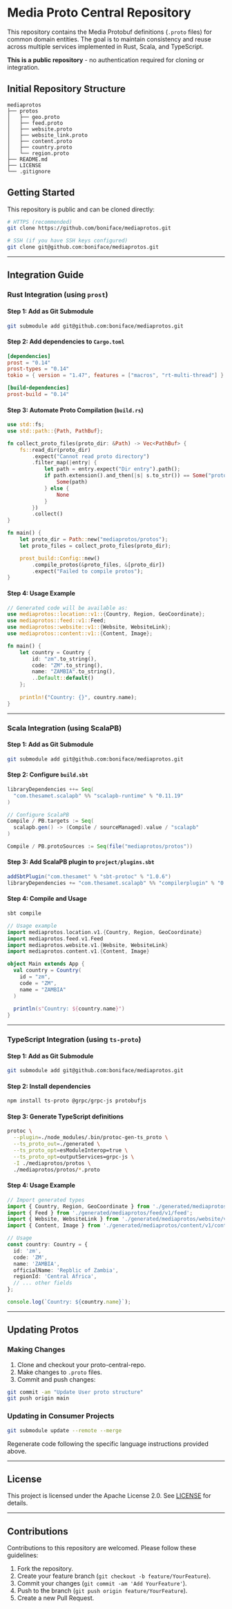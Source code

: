 # Media Proto Central Repository

This repository contains the Media Protobuf definitions (`.proto` files) for common domain entities. The goal is to maintain consistency and reuse across multiple services implemented in Rust, Scala, and TypeScript.

**This is a public repository** - no authentication required for cloning or integration.

## Initial  Repository Structure

```
mediaprotos
├── protos
│   ├── geo.proto
│   ├── feed.proto
│   ├── website.proto
│   ├── website_link.proto
│   ├── content.proto
│   ├── country.proto
│   └── region.proto
├── README.md
├── LICENSE
└── .gitignore
```

## Getting Started

This repository is public and can be cloned directly:

```bash
# HTTPS (recommended)
git clone https://github.com/boniface/mediaprotos.git

# SSH (if you have SSH keys configured)
git clone git@github.com:boniface/mediaprotos.git
```

---

## Integration Guide

### Rust Integration (using `prost`)

#### Step 1: Add as Git Submodule

```bash
git submodule add git@github.com:boniface/mediaprotos.git
```

#### Step 2: Add dependencies to `Cargo.toml`

```toml
[dependencies]
prost = "0.14"
prost-types = "0.14"
tokio = { version = "1.47", features = ["macros", "rt-multi-thread"] }

[build-dependencies]
prost-build = "0.14"
```

#### Step 3: Automate Proto Compilation (`build.rs`)

```rust
use std::fs;
use std::path::{Path, PathBuf};

fn collect_proto_files(proto_dir: &Path) -> Vec<PathBuf> {
    fs::read_dir(proto_dir)
        .expect("Cannot read proto directory")
        .filter_map(|entry| {
            let path = entry.expect("Dir entry").path();
            if path.extension().and_then(|s| s.to_str()) == Some("proto") {
                Some(path)
            } else {
                None
            }
        })
        .collect()
}

fn main() {
    let proto_dir = Path::new("mediaprotos/protos");
    let proto_files = collect_proto_files(proto_dir);

    prost_build::Config::new()
        .compile_protos(&proto_files, &[proto_dir])
        .expect("Failed to compile protos");
}
```

#### Step 4: Usage Example

```rust
// Generated code will be available as:
use mediaprotos::location::v1::{Country, Region, GeoCoordinate};
use mediaprotos::feed::v1::Feed;
use mediaprotos::website::v1::{Website, WebsiteLink};
use mediaprotos::content::v1::{Content, Image};

fn main() {
    let country = Country {
        id: "zm".to_string(),
        code: "ZM".to_string(),
        name: "ZAMBIA".to_string(),
        ..Default::default()
    };
    
    println!("Country: {}", country.name);
}
```

---

### Scala Integration (using ScalaPB)

#### Step 1: Add as Git Submodule

```bash
git submodule add git@github.com:boniface/mediaprotos.git
```

#### Step 2: Configure `build.sbt`

```scala
libraryDependencies ++= Seq(
  "com.thesamet.scalapb" %% "scalapb-runtime" % "0.11.19"
)

// Configure ScalaPB
Compile / PB.targets := Seq(
  scalapb.gen() -> (Compile / sourceManaged).value / "scalapb"
)

Compile / PB.protoSources := Seq(file("mediaprotos/protos"))
```

#### Step 3: Add ScalaPB plugin to `project/plugins.sbt`

```scala
addSbtPlugin("com.thesamet" % "sbt-protoc" % "1.0.6")
libraryDependencies += "com.thesamet.scalapb" %% "compilerplugin" % "0.11.17"
```

#### Step 4: Compile and Usage

```bash
sbt compile
```

```scala
// Usage example
import mediaprotos.location.v1.{Country, Region, GeoCoordinate}
import mediaprotos.feed.v1.Feed
import mediaprotos.website.v1.{Website, WebsiteLink}
import mediaprotos.content.v1.{Content, Image}

object Main extends App {
  val country = Country(
    id = "zm",
    code = "ZM", 
    name = "ZAMBIA"
  )
  
  println(s"Country: ${country.name}")
}
```

---

### TypeScript Integration (using `ts-proto`)

#### Step 1: Add as Git Submodule

```bash
git submodule add git@github.com:boniface/mediaprotos.git
```

#### Step 2: Install dependencies

```bash
npm install ts-proto @grpc/grpc-js protobufjs
```

#### Step 3: Generate TypeScript definitions

```bash
protoc \
  --plugin=./node_modules/.bin/protoc-gen-ts_proto \
  --ts_proto_out=./generated \
  --ts_proto_opt=esModuleInterop=true \
  --ts_proto_opt=outputServices=grpc-js \
  -I ./mediaprotos/protos \
  ./mediaprotos/protos/*.proto
```

#### Step 4: Usage Example

```typescript
// Import generated types
import { Country, Region, GeoCoordinate } from './generated/mediaprotos/location/v1/country';
import { Feed } from './generated/mediaprotos/feed/v1/feed';
import { Website, WebsiteLink } from './generated/mediaprotos/website/v1/website';
import { Content, Image } from './generated/mediaprotos/content/v1/content';

// Usage
const country: Country = {
  id: 'zm',
  code: 'ZM',
  name: 'ZAMBIA',
  officialName: 'Repblic of Zambia',
  regionId: 'Central Africa',
  // ... other fields
};

console.log(`Country: ${country.name}`);
```

---

## Updating Protos

### Making Changes

1. Clone and checkout your proto-central-repo.
2. Make changes to `.proto` files.
3. Commit and push changes:

```bash
git commit -am "Update User proto structure"
git push origin main
```

### Updating in Consumer Projects

```bash
git submodule update --remote --merge
```

Regenerate code following the specific language instructions provided above.

---

## License

This project is licensed under the Apache License 2.0. See [LICENSE](LICENSE) for details.

---

## Contributions

Contributions to this repository are welcomed. Please follow these guidelines:

1. Fork the repository.
2. Create your feature branch (`git checkout -b feature/YourFeature`).
3. Commit your changes (`git commit -am 'Add YourFeature'`).
4. Push to the branch (`git push origin feature/YourFeature`).
5. Create a new Pull Request.
